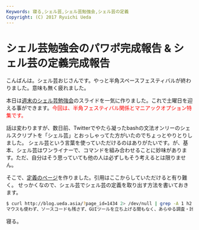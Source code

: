 ```yaml
---
Keywords: 寝る,シェル芸,シェル芸勉強会,シェル芸の定義
Copyright: (C) 2017 Ryuichi Ueda
---
```


# シェル芸勉強会のパワポ完成報告 & シェル芸の定義完成報告
こんばんは。シェル芸おじさんです。やっと半角スペースフェスティバルが終わりました。意味も無く疲れました。 

本日は<a href="http://usptomo.doorkeeper.jp/events/6129" target="_blank">週末のシェル芸勉強会</a>のスライドを一気に作りました。これで土曜日を迎える事ができます。<span style="color: #ff0000;">今回は、半角フェスティバル関係とマニアックオプション特集です。</span> 

話は変わりますが、数日前、Twitterでやたら凝ったbashの文法オンリーのシェルスクリプトを「シェル芸」とおっしゃってた方がいたのでちょっとやりとりしました。 シェル芸という言葉を使っていただけるのはありがたいです。が、基本、シェル芸はワンライナーで、コマンドを組み合わせることに妙味があります。ただ、自分はそう思っていても他の人は必ずしもそう考えるとは限りません。 

そこで、<a href="/?page=01434" target="_blank">定義のページ</a>を作りました。引用はここからしていただけると有り難く。 せっかくなので、シェル芸でシェル芸の定義を取り出す方法を書いておきます。

```bash
$ curl http://blog.ueda.asia/?page_id=1434 2> /dev/null | grep -A 1 h2 | tail -n 1 | sed 's;;;g' | tr -d '[:space:]' | awk '{print}'
マウスも使わず、ソースコードも残さず、GUIツールを立ち上げる間もなく、あらゆる調査・計算・テキスト処理をCLI端末へのコマンド入力一撃で終わらすこと。
```

寝る。
